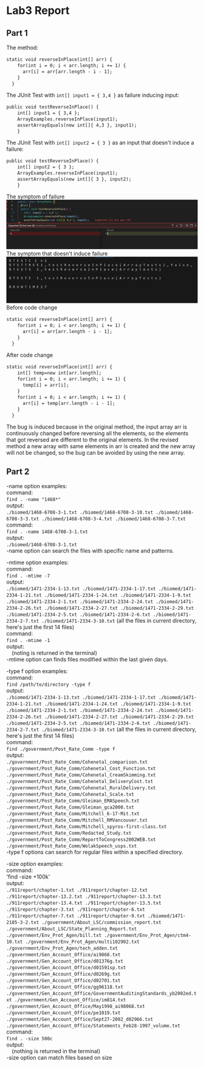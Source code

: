 # Lab3 Report
## Part 1
The method:
```
static void reverseInPlace(int[] arr) {
    for(int i = 0; i < arr.length; i += 1) {
      arr[i] = arr[arr.length - i - 1];
    }
  }
```
The JUnit Test with `int[] input1 = { 3,4 }` as failure inducing input:
```
public void testReverseInPlace() {
    int[] input1 = { 3,4 };
    ArrayExamples.reverseInPlace(input1);
    assertArrayEquals(new int[]{ 4,3 }, input1);
	}
```
The JUnit Test with `int[] input2 = { 3 }` as an input that doesn't induce a failure:
```
public void testReverseInPlace() {
    int[] input2 = { 3 };
    ArrayExamples.reverseInPlace(input1);
    assertArrayEquals(new int[]{ 3 }, input2);
	}
```
The symptom of failure
![Image](228b21060d8a219b6f58da894f77d75.png)
The symptom that doesn't induce failure
![Image](202703687ac8f0775e4e00b8f1d9734.png)
Before code change
```
static void reverseInPlace(int[] arr) {
    for(int i = 0; i < arr.length; i += 1) {
      arr[i] = arr[arr.length - i - 1];
    }
  }
```
After code change
```
static void reverseInPlace(int[] arr) {
    int[] temp=new int[arr.length];
    for(int i = 0; i < arr.length; i += 1) {
      temp[i] = arr[i];
    }
    for(int i = 0; i < arr.length; i += 1) {
      arr[i] = temp[arr.length - i - 1];
    }
  }
```
The bug is induced because in the original method, the input array arr is continuously changed before reversing all the elements, so the elements that got reversed are different to the original elements. In the revised method a new array with same elements in arr is created and the new array will not be changed, so the bug can be avoided by using the new array.
## Part 2
-name option examples:  
command:  
`find . -name "1468*"`   
output:  
`./biomed/1468-6708-3-1.txt
./biomed/1468-6708-3-10.txt
./biomed/1468-6708-3-3.txt
./biomed/1468-6708-3-4.txt
./biomed/1468-6708-3-7.txt`  
command:  
`find . -name 1468-6708-3-1.txt`  
output:  
`./biomed/1468-6708-3-1.txt`  
-name option can search the files with specific name and patterns.
  
-mtime option examples:  
command:  
`find . -mtime -7`  
output:  
`./biomed/1471-2334-1-13.txt
./biomed/1471-2334-1-17.txt
./biomed/1471-2334-1-21.txt
./biomed/1471-2334-1-24.txt
./biomed/1471-2334-1-9.txt
./biomed/1471-2334-2-1.txt
./biomed/1471-2334-2-24.txt
./biomed/1471-2334-2-26.txt
./biomed/1471-2334-2-27.txt
./biomed/1471-2334-2-29.txt
./biomed/1471-2334-2-5.txt
./biomed/1471-2334-2-6.txt
./biomed/1471-2334-2-7.txt
./biomed/1471-2334-3-10.txt`  (all the files in current directory, here's just the first 14 files)  
command:  
`find . -mtime -1`   
output:  
`  `(noting is returned in the terminal)  
-mtime option can finds files modified within the last given days.  

-type f option examples:  
command:  
`find /path/to/directory -type f`  
output:  
`./biomed/1471-2334-1-13.txt
./biomed/1471-2334-1-17.txt
./biomed/1471-2334-1-21.txt
./biomed/1471-2334-1-24.txt
./biomed/1471-2334-1-9.txt
./biomed/1471-2334-2-1.txt
./biomed/1471-2334-2-24.txt
./biomed/1471-2334-2-26.txt
./biomed/1471-2334-2-27.txt
./biomed/1471-2334-2-29.txt
./biomed/1471-2334-2-5.txt
./biomed/1471-2334-2-6.txt
./biomed/1471-2334-2-7.txt
./biomed/1471-2334-3-10.txt`  (all the files in current directory, here's just the first 14 files)  
command:  
`find ./government/Post_Rate_Comm -type f`  
output:  
`./government/Post_Rate_Comm/Cohenetal_comparison.txt
./government/Post_Rate_Comm/Cohenetal_Cost_Function.txt
./government/Post_Rate_Comm/Cohenetal_CreamSkimming.txt
./government/Post_Rate_Comm/Cohenetal_DeliveryCost.txt
./government/Post_Rate_Comm/Cohenetal_RuralDelivery.txt
./government/Post_Rate_Comm/Cohenetal_Scale.txt
./government/Post_Rate_Comm/Gleiman_EMASpeech.txt
./government/Post_Rate_Comm/Gleiman_gca2000.txt
./government/Post_Rate_Comm/Mitchell_6-17-Mit.txt
./government/Post_Rate_Comm/Mitchell_RMVancouver.txt
./government/Post_Rate_Comm/Mitchell_spyros-first-class.txt
./government/Post_Rate_Comm/Redacted_Study.txt
./government/Post_Rate_Comm/ReportToCongress2002WEB.txt
./government/Post_Rate_Comm/WolakSpeech_usps.txt`  
-type f options can search for regular files within a specified directory.  



  -size option examples:  
  command:  
'find -size +100k'  
output:  
`./911report/chapter-1.txt
./911report/chapter-12.txt
./911report/chapter-13.2.txt
./911report/chapter-13.3.txt
./911report/chapter-13.4.txt
./911report/chapter-13.5.txt
./911report/chapter-3.txt
./911report/chapter-6.txt
./911report/chapter-7.txt
./911report/chapter-9.txt
./biomed/1471-2105-3-2.txt
./government/About_LSC/commission_report.txt
./government/About_LSC/State_Planning_Report.txt
./government/Env_Prot_Agen/bill.txt
./government/Env_Prot_Agen/ctm4-10.txt
./government/Env_Prot_Agen/multi102902.txt
./government/Env_Prot_Agen/tech_adden.txt
./government/Gen_Account_Office/ai9868.txt
./government/Gen_Account_Office/d01376g.txt
./government/Gen_Account_Office/d01591sp.txt
./government/Gen_Account_Office/d0269g.txt
./government/Gen_Account_Office/d02701.txt
./government/Gen_Account_Office/gg96118.txt
./government/Gen_Account_Office/GovernmentAuditingStandards_yb2002ed.txt
./government/Gen_Account_Office/im814.txt
./government/Gen_Account_Office/May1998_ai98068.txt
./government/Gen_Account_Office/pe1019.txt
./government/Gen_Account_Office/Sept27-2002_d02966.txt
./government/Gen_Account_Office/Statements_Feb28-1997_volume.txt`  
command:  
`find . -size 500c`  
output:  
`  `(nothing is returned in the terminal)  
-size option can match files based on size  
